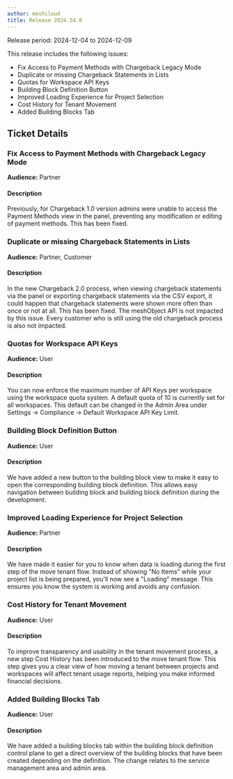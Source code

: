 ```yaml
---
author: meshcloud
title: Release 2024.54.0
---
```


Release period: 2024-12-04 to 2024-12-09

This release includes the following issues:
* Fix Access to Payment Methods with Chargeback Legacy Mode
* Duplicate or missing Chargeback Statements in Lists
* Quotas for Workspace API Keys
* Building Block Definition Button
* Improved Loading Experience for Project Selection
* Cost History for Tenant Movement
* Added Building Blocks Tab
<!--truncate-->

## Ticket Details
### Fix Access to Payment Methods with Chargeback Legacy Mode
**Audience:** Partner<br>

#### Description
Previously, for Chargeback 1.0 version admins were unable to access the Payment Methods view in the panel, preventing any modification or editing of payment methods. This has been fixed.

### Duplicate or missing Chargeback Statements in Lists
**Audience:** Partner, Customer<br>

#### Description
In the new Chargeback 2.0 process, when viewing chargeback statements via the
panel or exporting chargeback statements via the CSV export, it could happen
that chargeback statements were shown more often than once or not at all.
This has been fixed.
The meshObject API is not impacted by this issue. Every customer who is still
using the old chargeback process is also not impacted.

### Quotas for Workspace API Keys
**Audience:** User<br>

#### Description
You can now enforce the maximum number of API Keys per workspace using the workspace quota system.
A default quota of 10 is currently set for all workspaces. This default can be changed in the Admin Area
under Settings -> Compliance -> Default Workspace API Key Limit.

### Building Block Definition Button
**Audience:** User<br>

#### Description
We have added a new button to the building block view to make it easy to open 
the corresponding building block definition. This allows easy navigation between
building block and building block definition during the development.

### Improved Loading Experience for Project Selection
**Audience:** Partner<br>

#### Description
We have made it easier for you to know when data is loading during the first step of the move tenant flow. Instead of showing "No Items" while 
your project list is being prepared, you'll now see a "Loading" message. This ensures you know the system is working and avoids any confusion.

### Cost History for Tenant Movement
**Audience:** User<br>

#### Description
To improve transparency and usability in the tenant movement process, a new step Cost History has been introduced to the move tenant flow. This 
step gives you a clear view of how moving a tenant between projects and workspaces will affect tenant usage reports, helping you make informed 
financial decisions.

### Added Building Blocks Tab
**Audience:** User<br>

#### Description
We have added a building blocks tab within the building block definition control plane to get a 
direct overview of the building blocks that have been created depending on the definition.
The change relates to the service management area and admin area.

